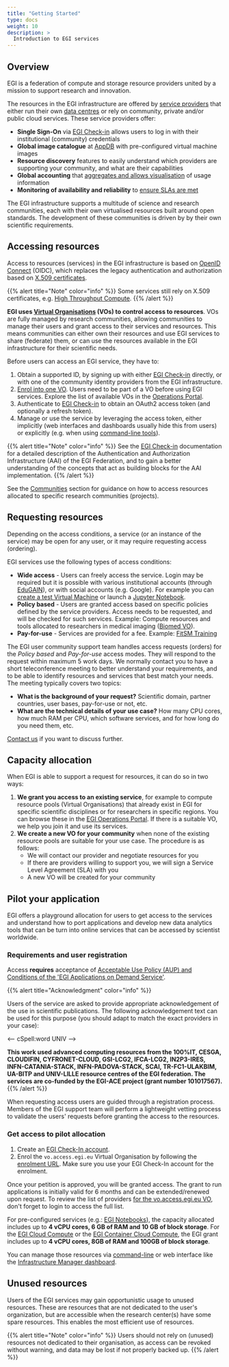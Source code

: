 ```yaml
---
title: "Getting Started"
type: docs
weight: 10
description: >
  Introduction to EGI services
---
```


## Overview

EGI is a federation of compute and storage resource providers united by a
mission to support research and innovation.

The resources in the EGI infrastructure are offered by
[service providers](https://www.egi.eu/egi-infrastructure/) that either run
their own [data centres](https://www.egi.eu/egi-federation) or rely on
community, private and/or public cloud services. These service providers offer:

- **Single Sign-On** via [EGI Check-in](https://www.egi.eu/service/check-in/)
  allows users to log in with their institutional (community) credentials
- **Global image catalogue** at [AppDB](https://appdb.egi.eu) with
  pre-configured virtual machine images
- **Resource discovery** features to easily understand which providers are
  supporting your community, and what are their capabilities
- **Global accounting** that
  [aggregates and allows visualisation](https://accounting.egi.eu/cloud/) of
  usage information
- **Monitoring of availability and reliability** to
  [ensure SLAs are met](https://argo.egi.eu/egi/report-status/Critical/SITES?filter=FedCloud)

The EGI infrastructure supports a multitude of science and research communities,
each with their own virtualised resources built around open standards. The
development of these communities is driven by by their own scientific
requirements.

## Accessing resources

Access to resources (services) in the EGI infrastructure is based on
[OpenID Connect](https://openid.net/connect/) (OIDC), which replaces the legacy
authentication and authorization based on
[X.509 certificates](../aai/check-in/vos/voms/).

{{% alert title="Note" color="info" %}} Some services still rely on X.509
certificates, e.g.
[High Throughput Compute](../compute/high-throughput-compute). {{% /alert %}}

**EGI uses
[Virtual Organisations](https://confluence.egi.eu/display/EGIG/Virtual+organisation)
(VOs) to control access to resources**. VOs are fully managed by research
communities, allowing communities to manage their users and grant access to
their services and resources. This means communities can either own their
resources and use EGI services to share (federate) them, or can use the
resources available in the EGI infrastructure for their scientific needs.

Before users can access an EGI service, they have to:

1. Obtain a supported ID, by signing up with either
   [EGI Check-in](../aai/check-in/signup) directly, or with one of the community
   identity providers from the EGI infrastructure.
1. [Enrol into one VO](../aai/check-in/vos/#how-to-join-a-virtual-organisation).
   Users need to be part of a VO before using EGI services. Explore the list of
   available VOs in the
   [Operations Portal](https://operations-portal.egi.eu/vo/a/list).
1. Authenticate to [EGI Check-in](../aai/check-in) to obtain an OAuth2 access
   token (and optionally a refresh token).
1. Manage or use the service by leveraging the access token, either implicitly
   (web interfaces and dashboards usually hide this from users) or explicitly
   (e.g. when using [command-line tools](cli)).

{{% alert title="Note" color="info" %}} See the [EGI Check-in](../aai/check-in)
documentation for a detailed description of the Authentication and Authorization
Infrastructure (AAI) of the EGI Federation, and to gain a better understanding
of the concepts that act as building blocks for the AAI implementation.
{{% /alert %}}

See the [Communities](communities) section for guidance on how to access
resources allocated to specific research communities (projects).

## Requesting resources

Depending on the access conditions, a service (or an instance of the service)
may be open for any user, or it may require requesting access (ordering).

EGI services use the following types of access conditions:

- **Wide access** - Users can freely access the service. Login may be required
  but it is possible with various institutional accounts (through
  [EduGAIN](https://edugain.org)), or with social accounts (e.g. Google). For
  example you can
  [create a test Virtual Machine](../tutorials/adhoc/create-your-first-virtual-machine/)
  or launch a [Jupyter Notebook](../dev-env/notebooks/).
- **Policy based** - Users are granted access based on specific policies defined
  by the service providers. Access needs to be requested, and will be checked
  for such services. Example: Compute resources and tools allocated to
  researchers in medical imaging ([Biomed VO](http://lsgc.org/biomed.html)).
- **Pay-for-use** - Services are provided for a fee. Example:
  [FitSM Training](https://www.egi.eu/service/fitsm-training)

The EGI user community support team handles access requests (orders) for the
_Policy based_ and _Pay-for-use_ access modes. They will respond to the request
within maximum 5 work days. We normally contact you to have a short
teleconference meeting to better understand your requirements, and to be able to
identify resources and services that best match your needs. The meeting
typically covers two topics:

- **What is the background of your request?** Scientific domain, partner
  countries, user bases, pay-for-use or not, etc.
- **What are the technical details of your use case?** How many CPU cores, how
  much RAM per CPU, which software services, and for how long do you need them,
  etc.

[Contact us](https://www.egi.eu/contact-us/) if you want to discuss further.

## Capacity allocation

When EGI is able to support a request for resources, it can do so in two ways:

1. **We grant you access to an existing service**, for example to compute
   resource pools (Virtual Organisations) that already exist in EGI for specific
   scientific disciplines or for researchers in specific regions. You can browse
   these in the
   [EGI Operations Portal](https://operations-portal.egi.eu/vo/a/list). If there
   is a suitable VO, we help you join it and use its services.
1. **We create a new VO for your community** when none of the existing resource
   pools are suitable for your use case. The procedure is as follows:
   - We will contact our provider and negotiate resources for you
   - If there are providers willing to support you, we will sign a Service Level
     Agreement (SLA) with you
   - A new VO will be created for your community

## Pilot your application

EGI offers a playground allocation for users to get access to the services and
understand how to port applications and develop new data analytics tools that
can be turn into online services that can be accessed by scientist worldwide.

### Requirements and user registration

Access **requires** acceptance of
[Acceptable Use Policy (AUP) and Conditions of the \'EGI Applications on Demand Service\'](https://documents.egi.eu/public/ShowDocument?docid=2635).

{{% alert title="Acknowledgment" color="info" %}}

Users of the service are asked to provide appropriate acknowledgement of the use
in scientific publications. The following acknowledgement text can be used for
this purpose (you should adapt to match the exact providers in your case):

<-- cSpell:word UNIV -->

**This work used advanced computing resources from the 100%IT, CESGA, CLOUDIFIN,
CYFRONET-CLOUD, GSI-LCG2, IFCA-LCG2, IN2P3-IRES, INFN-CATANIA-STACK,
INFN-PADOVA-STACK, SCAI, TR-FC1-ULAKBIM, UA-BITP and UNIV-LILLE resource centres
of the EGI federation. The services are co-funded by the EGI-ACE project (grant
number 101017567).** {{% /alert %}}

When requesting access users are guided through a registration process. Members
of the EGI support team will perform a lightweight vetting process to validate
the users' requests before granting the access to the resources.

### Get access to pilot allocation

1. Create an [EGI Check-In account](../aai/check-in/).
2. Enrol the `vo.access.egi.eu` Virtual Organisation by following the
   [enrolment URL](https://aai.egi.eu/auth/realms/id/account/#/enroll?groupPath=/vo.access.egi.eu).
   Make sure you use your EGI Check-In account for the enrolment.

Once your petition is approved, you will be granted access. The grant to run
applications is initially valid for 6 months and can be extended/renewed upon
request. To review the list of providers
[for the vo.access.egi.eu VO](https://documents.egi.eu/document/2773),
don't forget to login to access the full list.

For pre-configured services (e.g.: [EGI Notebooks](../dev-env/notebooks/)), the
capacity allocated includes up to **4 vCPU cores, 6 GB of RAM and 10 GB of block
storage**. For the [EGI Cloud Compute](../compute/cloud-compute/) or the
[EGI Container Cloud Compute](../compute/cloud-container-compute/), the EGI
grant includes up to **4 vCPU cores, 8GB of RAM and 100GB of block storage**.

You can manage those resources via [command-line](cli) or web interface like the
[Infrastructure Manager dashboard](../compute/orchestration/im/dashboard/).

## Unused resources

Users of the EGI services may gain opportunistic usage to unused resources.
These are resources that are not dedicated to the user's organization, but are
accessible when the research center(s) have some spare resources. This enables
the most efficient use of resources.

{{% alert title="Note" color="info" %}} Users should not rely on (unused)
resources not dedicated to their organisation, as access can be revoked without
warning, and data may be lost if not properly backed up. {{% /alert %}}
